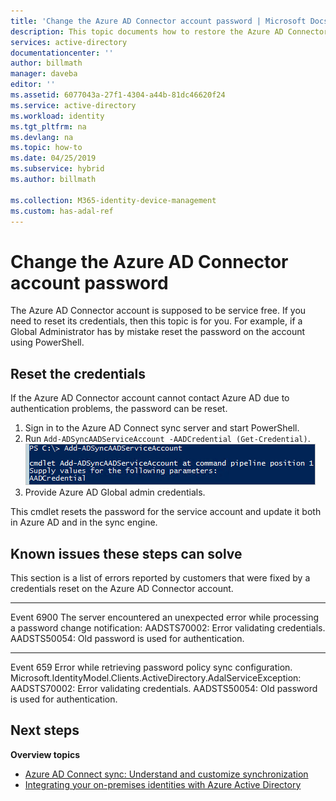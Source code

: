 ```yaml
---
title: 'Change the Azure AD Connector account password | Microsoft Docs'
description: This topic documents how to restore the Azure AD Connector account.
services: active-directory
documentationcenter: ''
author: billmath
manager: daveba
editor: ''
ms.assetid: 6077043a-27f1-4304-a44b-81dc46620f24
ms.service: active-directory
ms.workload: identity
ms.tgt_pltfrm: na
ms.devlang: na
ms.topic: how-to
ms.date: 04/25/2019
ms.subservice: hybrid
ms.author: billmath

ms.collection: M365-identity-device-management
ms.custom: has-adal-ref
---
```

# Change the Azure AD Connector account password
The Azure AD Connector account is supposed to be service free. If you need to reset its credentials, then this topic is for you. For example, if a Global Administrator has by mistake reset the password on the account using PowerShell.

## Reset the credentials
If the Azure AD Connector account cannot contact Azure AD due to authentication problems, the password can be reset.

1. Sign in to the Azure AD Connect sync server and start PowerShell.
2. Run `Add-ADSyncAADServiceAccount -AADCredential (Get-Credential)`.
   ![PowerShell cmdlet addadsyncaadserviceaccount](./media/how-to-connect-azureadaccount/addadsyncaadserviceaccount.png)
3. Provide Azure AD Global admin credentials.

This cmdlet resets the password for the service account and update it both in Azure AD and in the sync engine.

## Known issues these steps can solve
This section is a list of errors reported by customers that were fixed by a credentials reset on the Azure AD Connector account.

---
Event 6900
The server encountered an unexpected error while processing a password change notification:
AADSTS70002: Error validating credentials. AADSTS50054: Old password is used for authentication.

---
Event 659
Error while retrieving password policy sync configuration. Microsoft.IdentityModel.Clients.ActiveDirectory.AdalServiceException:
AADSTS70002: Error validating credentials. AADSTS50054: Old password is used for authentication.

## Next steps
**Overview topics**

* [Azure AD Connect sync: Understand and customize synchronization](how-to-connect-sync-whatis.md)
* [Integrating your on-premises identities with Azure Active Directory](whatis-hybrid-identity.md)
